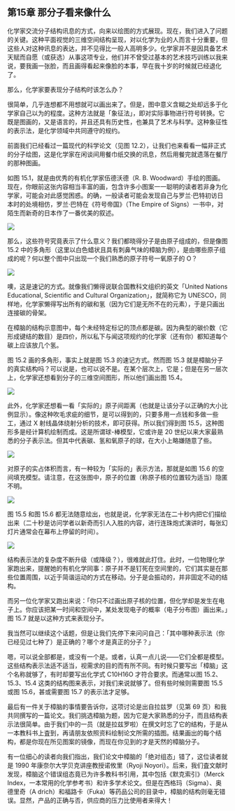 ## 第15章 那分子看来像什么

化学家交流分子结构讯息的方式，向来以绘图的方式展现。现在，我们进入了问题的关键。这种平面视觉的三维空间结构呈现，对以化学为业的人而言十分重要，但这些人对这种讯息的表达，并不见得比一般人高明多少。化学家并不是因具备艺术天赋而自愿（或获选）从事这项专业，他们并不曾受过基本的艺术技巧训练以我来说，要我画一张脸，而且画得看起来像脸的本事，早在我十岁的时候就已经退化了。

那么，化学家要表现分子结构时该怎么办？

很简单，几乎连想都不用想就可以画出来了。但是，图中意义含糊之处却远多于化学家自己以为的程度。这种方法就是「象征法」，即对实际事物进行符号转换。它既是图画的，又是语言的，并且还具有历史性，也兼具了艺术与科学。这种象征性的表示法，是化学领域中共同遵守的规约。

前面我们已经看过一篇现代的科学论文（见图 12.2），让我们也来看看一幅非正式的分子绘图，这是化学家在闲谈间用餐巾纸交换的讯息，然后用餐完就遗落在餐厅的那种图画。

如图 15.1，就是由优秀的有机化学家伍德沃德（R. B. Woodward）手绘的图画。现在，你眼前这张内容相当丰富的画，包含许多小图案一一聪明的读者若非身为化学家，可能会对此感觉困惑。的确，一般读者可能会发现自己与罗兰·巴特初访日本时的处境相仿，罗兰·巴特在《符号帝国》（The Empire of Signs）一书中，对陌生而新奇的日本作了一番优美的叙述。

![](https://raw.githubusercontent.com/dalong0514/selfstudy/master/图片链接/化工书籍/2019395.PNG)

那么，这些符号究竟表示了什么意义？我们都晓得分子是由原子组成的，但是像图 15.2 中的多角形（这里以白色蜡状且具有刺鼻气味的樟脑为例），是由哪些原子组成的呢？何以整个图中只出现一个我们熟悉的原子符号一氧原子的 O？

![](https://raw.githubusercontent.com/dalong0514/selfstudy/master/图片链接/化工书籍/2019396.PNG)

噢，这是速记的方式。就像我们懒得说联合国教科文组织的英文「United Nations Educational, Scientific and Cultural Organization」，就简称它为 UNESCO，同样地，化学家懒得写出所有的碳和氢（因为它们是无所不在的元素），于是只画出连接碳的骨架。

在樟脑的结构示意图中，每个未经特定标记的顶点都是碳。因为典型的碳价数（它形成键结的数目）是四价，所以私下与闻这项规约的化学家（还有你）都知道每个碳上应该放几个氢。

图 15.2 画的多角形，事实上就是图 15.3 的速记方式。然而图 15.3 就是樟脑分子的真实结构吗？可以说是，也可以说不是。在某个层次上，它是；但是在另一层次上，化学家还想看到分子的三维空间图形，所以他们画出图 15.4。

![](https://raw.githubusercontent.com/dalong0514/selfstudy/master/图片链接/化工书籍/2019397.PNG)

此外，化学家还想看一看「实际的」原子间距离（也就是让该分子以正确的大小比例显示）。像这种吹毛求疵的细节，是可以得到的，只要多用一点钱和多做一些工，通过 X 射线晶体绕射分析的技术，即可获得。所以我们得到图 15.5，这种图形多是经计算机绘制而成。这是所谓球-棒模型，它或许是 20 世纪以来大家最熟悉的分子表示法。但其中代表碳、氢和氧原子的球，在大小上略嫌随意了些。

![](https://raw.githubusercontent.com/dalong0514/selfstudy/master/图片链接/化工书籍/2019398.PNG)

对原子的实占体积而言，有一种较为「实际的」表示方法，那就是如图 15.6 的空间填充模型。请注意，在这张图中，原子的位置（称原子核的位置较为适当）隐匿不明。

![](https://raw.githubusercontent.com/dalong0514/selfstudy/master/图片链接/化工书籍/2019399.PNG)

图 15.5 和图 15.6 都无法随意绘出，也就是说，化学家无法在二十秒内把它们描绘出来（二十秒是访问学者以新奇而引人入胜的内容，进行连珠炮式演讲时，每张幻灯片通常会在幕布上停留的时间）。

![](https://raw.githubusercontent.com/dalong0514/selfstudy/master/图片链接/化工书籍/2019400.PNG)

结构表示法的复杂度不断升级（或降级？），很难就此打住。此时，一位物理化学家跑出来，提醒她的有机化学同事：原子并不是钉死在空间里的，它们其实是在那些位置周围，以近于简谐运动的方式在移动。分子是会振动的，并非固定不动的结构。

而另一位化学家又跑出来说：「你只不过画出原子核的位置，但化学却是发生在电子上。你应该把某一时间和空间中，某处发现电子的概率（电子分布图）画出来。」图 15.7 就是以这种方式来表现分子。

我当然可以继续这个话题，但是让我们先停下来问问自己：「其中哪种表示法（你已经见过七种了）是正确的？哪个オ是真正的分子？」

嗯，可以说全部都是，或没有一个是。或者，认真一点儿说——它们全都是模型。这些结构表示法适不适当，视需求的目的而有所不同。有时候只要写出「樟脑」这个名称就够了，有时却要写出化学式 C10H16O 才符合要求。而通常以图 15.2、15.3、15.4 这类的结构图来表示，对我们来说就够了。但有些时候则需要图 15.5 或图 15.6，甚或需要图 15.7 的表示法才足够。

最后有一件关于樟脑的事情要告诉你，这项讨论是出自拉兹罗（见第 69 页）和我共同撰写的一篇论文。我们挑选樟脑为题，因为它是大家熟悉的分子，而且结构表示法很简单。由于我们中的一员（就是拉兹罗啦）在撰文时忘了它的结构，于是从一本教科书上査到，再请朋友依照资料绘制论文所需的插图。结果画出的每个结构，都是你现在所见图案的镜像，而现在你见到的才是天然的樟脑分子。

有一位细心的读者向我们指出，我们论文中樟脑的「绝对组态」错了，这位读者就是 1990 年康奈尔大学贝克讲座教授诺攸里（Ryoji Noyori）。后来，我们査文献时发现，樟脑这个错误组态竟已为许多教科书引用，其中包括《默克索引》（Merck Index，一本常用的化学参考书）和许多学术论文。但是在西格玛（Sigma）、奥德里奇（A drich）和福路卡（Fuka）等药品公司的目录中，樟脑的结构则毫无错误。显然，产品的正确与否，供应商的压力比使用者来得大！

